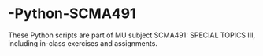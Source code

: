 # -Python-SCMA491
These Python scripts are part of MU subject SCMA491: SPECIAL TOPICS III, including in-class exercises and assignments.
